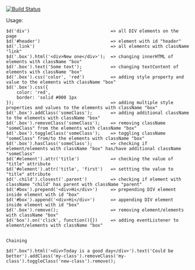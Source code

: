 [![Build Status](https://travis-ci.org/dmitriyakkerman/dom-library.svg?branch=master)](https://travis-ci.org/dmitriyakkerman/dom-library)

Usage:      
 
    $d('div')                               => all DIV elements on the page
    $d('#header')                           => element with id "header"
    $d('.link')                             => all elements with className "link"          
    $d('.box').html('<div>New one</div>');  => changing innerHTML of elements with className "box"  
    $d('.box').text('Some text');           => changing textContent of elements with className "box"     
    $d('.box').css('color', 'red')          => adding style property and value to the elements with className "box"
    $d('.box').css({
        color: 'red', 
        border: 'solid #000 1px
    });                                     => adding multiple style properties and values to the elements with className "box"
    $d('.box').addClass('someClass');       => adding additional className to the elements with className "box"        
    $d('.box').removeClass('someClass');    => removing className "someClass" from the elements with className "box"              
    $d('.box').toggleClass('someClass');    => toggling className "someClass" from/to the elements with className "box"
    $d('.box').hasClass('someClass');       => checking if element/elements with className "box" has/have additional className "someClass"
    $d('#element').attr('title')            => checking the value of "title" attribute
    $d('#element').attr('title', 'first')   => settting the value to "title" attribute  
    $d('.child').closest('.parent')         => checking if element with className "child" has parent with className "parent"
    $d('#box').prepend('<div>Hi</div>')     => prepending DIV element inside element with id "box"
    $d('#box').append('<div>Hi</div>')      => appending DIV element inside element with id "box"  
    $d('.box').remove();                    => removing element/elements with className "box"
    $d('box').on('click', function(){})     => adding eventListener to element/elements with className "box"
    
        
    Chaining
        
    $d(".box").html('<div>Today is a good day</div>').text('Could be better').addClass('my-class').removeClass('my-class').toggleClass('new-class').remove();    
    
